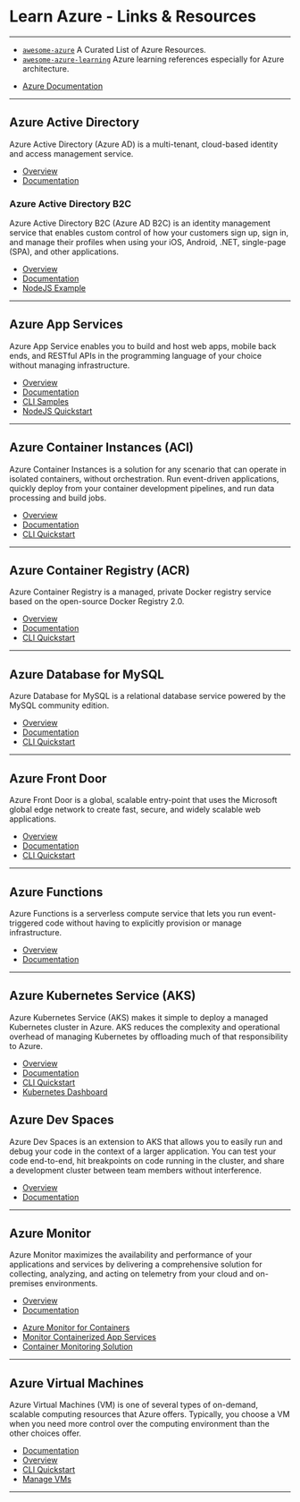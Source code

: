 # Learn Azure - Links & Resources

---

* [`awesome-azure`](https://github.com/kristofferandreasen/awesome-azure) A Curated List of Azure Resources.
* [`awesome-azure-learning`](https://github.com/ddneves/awesome-azure-learning)  Azure learning references especially for Azure architecture.

[](.)

* [Azure Documentation](https://docs.microsoft.com/en-us/azure)

---

## Azure Active Directory

Azure Active Directory (Azure AD) is a multi-tenant, cloud-based identity and access management service.

* [Overview](https://docs.microsoft.com/en-us/azure/active-directory/fundamentals/active-directory-whatis)
* [Documentation](https://docs.microsoft.com/en-us/azure/active-directory/)

### Azure Active Directory B2C

Azure Active Directory B2C (Azure AD B2C) is an identity management service that enables custom control of how your customers sign up, sign in, and manage their profiles when using your iOS, Android, .NET, single-page (SPA), and other applications.

* [Overview](https://docs.microsoft.com/en-us/azure/active-directory-b2c/overview)
* [Documentation](https://docs.microsoft.com/en-us/azure/active-directory-b2c/)
* [NodeJS Example](https://github.com/Azure-Samples/active-directory-b2c-javascript-nodejs-webapi)

---

## Azure App Services

Azure App Service enables you to build and host web apps, mobile back ends, and RESTful APIs in the programming language of your choice without managing infrastructure.

* [Overview](https://docs.microsoft.com/en-us/azure/app-service/overview)
* [Documentation](https://docs.microsoft.com/en-us/azure/app-service/)
* [CLI Samples](https://docs.microsoft.com/en-us/azure/app-service/samples-cli)
* [NodeJS Quickstart](https://docs.microsoft.com/en-us/azure/app-service/quickstart-nodejs?pivots=platform-windows)

---

## Azure Container Instances (ACI)

Azure Container Instances is a solution for any scenario that can operate in isolated containers, without orchestration. Run event-driven applications, quickly deploy from your container development pipelines, and run data processing and build jobs.

* [Overview](https://docs.microsoft.com/en-us/azure/container-instances/container-instances-overview)
* [Documentation](https://docs.microsoft.com/en-us/azure/container-instances/)
* [CLI Quickstart](https://docs.microsoft.com/en-us/azure/container-instances/container-instances-quickstart)

---

## Azure Container Registry (ACR)

Azure Container Registry is a managed, private Docker registry service based on the open-source Docker Registry 2.0.

* [Overview](https://docs.microsoft.com/en-us/azure/container-registry/container-registry-intro)
* [Documentation](https://docs.microsoft.com/en-us/azure/container-registry/)
* [CLI Quickstart](https://docs.microsoft.com/en-us/azure/container-registry/container-registry-get-started-azure-cli)

---

## Azure Database for MySQL

Azure Database for MySQL is a relational database service powered by the MySQL community edition.

* [Overview](https://docs.microsoft.com/en-us/azure/mysql/overview)
* [Documentation](https://docs.microsoft.com/en-us/azure/mysql/)
* [CLI Quickstart](https://docs.microsoft.com/en-us/azure/mysql/quickstart-create-mysql-server-database-using-azure-cli)

---

## Azure Front Door

Azure Front Door is a global, scalable entry-point that uses the Microsoft global edge network to create fast, secure, and widely scalable web applications.

* [Overview](https://docs.microsoft.com/en-us/azure/frontdoor/front-door-overview)
* [Documentation](https://docs.microsoft.com/en-us/azure/frontdoor/)
* [CLI Quickstart](https://docs.microsoft.com/en-us/azure/frontdoor/quickstart-create-front-door-cli)

---

## Azure Functions

Azure Functions is a serverless compute service that lets you run event-triggered code without having to explicitly provision or manage infrastructure.

* [Overview](https://docs.microsoft.com/en-us/azure/azure-functions/functions-overview)
* [Documentation](https://docs.microsoft.com/en-us/azure/azure-functions/)

---

## Azure Kubernetes Service (AKS)

Azure Kubernetes Service (AKS) makes it simple to deploy a managed Kubernetes cluster in Azure. AKS reduces the complexity and operational overhead of managing Kubernetes by offloading much of that responsibility to Azure.

* [Overview](https://docs.microsoft.com/en-us/azure/aks/intro-kubernetes)
* [Documentation](https://docs.microsoft.com/en-us/azure/aks/)
* [CLI Quickstart](https://docs.microsoft.com/en-us/azure/aks/kubernetes-walkthrough)
* [Kubernetes Dashboard](https://docs.microsoft.com/en-us/azure/aks/kubernetes-dashboard)

## Azure Dev Spaces

Azure Dev Spaces is an extension to AKS that allows you to easily run and debug your code in the context of a larger application. You can test your code end-to-end, hit breakpoints on code running in the cluster, and share a development cluster between team members without interference.

* [Overview](https://docs.microsoft.com/en-us/azure/dev-spaces/about)
* [Documentation](https://docs.microsoft.com/en-us/azure/dev-spaces/)

---

## Azure Monitor

Azure Monitor maximizes the availability and performance of your applications and services by delivering a comprehensive solution for collecting, analyzing, and acting on telemetry from your cloud and on-premises environments.

* [Overview](https://docs.microsoft.com/en-us/azure/azure-monitor/overview)
* [Documentation](https://docs.microsoft.com/en-us/azure/azure-monitor/)

[](.)

* [Azure Monitor for Containers](https://docs.microsoft.com/en-us/azure/azure-monitor/insights/container-insights-overview)
* [Monitor Containerized App Services](https://docs.microsoft.com/en-us/dotnet/architecture/containerized-lifecycle/run-manage-monitor-docker-environments/monitor-containerized-application-services)
* [Container Monitoring Solution](https://docs.microsoft.com/en-us/azure/azure-monitor/insights/containers)

---

## Azure Virtual Machines

Azure Virtual Machines (VM) is one of several types of on-demand, scalable computing resources that Azure offers. Typically, you choose a VM when you need more control over the computing environment than the other choices offer.

* [Documentation](https://docs.microsoft.com/en-us/azure/virtual-machines/windows/)
* [Overview](https://docs.microsoft.com/en-us/azure/virtual-machines/windows/overview)
* [CLI Quickstart](https://docs.microsoft.com/en-us/azure/virtual-machines/linux/quick-create-cli)
* [Manage VMs](https://docs.microsoft.com/en-us/azure/virtual-machines/linux/tutorial-manage-vm)

---
